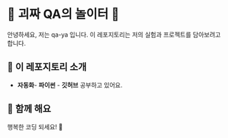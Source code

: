 # 🌟 괴짜 QA의 놀이터 🌟

안녕하세요, 저는 qa-ya 입니다. 이 레포지토리는 저의 실험과 프로젝트를 담아보려고 합니다.

## 🚀 이 레포지토리 소개

- **자동화**- **파이썬** - **깃허브** 공부하고 있어요.

## 🤝 함께 해요

행복한 코딩 되세요! 🌟
